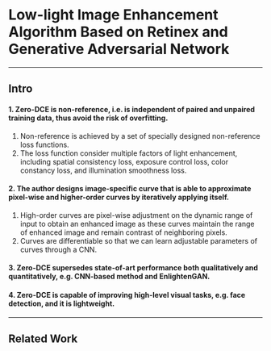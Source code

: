 # Low-light Image Enhancement Algorithm Based on Retinex and Generative Adversarial Network
* * *
## Intro
#### 1. Zero-DCE is non-reference, i.e. is independent of paired and unpaired training data, thus avoid the risk of overfitting.
   1. Non-reference is achieved by a set of specially designed non-reference loss functions.
   2. The loss function consider multiple factors of light enhancement, including spatial consistency loss, exposure control loss, color constancy loss, and illumination smoothness loss.
#### 2. The author designs image-specific curve that is able to approximate pixel-wise and higher-order curves by iteratively applying itself.
   1. High-order curves are pixel-wise adjustment on the dynamic range of input to obtain an enhanced image as these curves maintain the range of enhanced image and remain contrast of neighboring pixels.
   2. Curves are differentiable so that we can learn adjustable parameters of curves through a CNN.
#### 3. Zero-DCE supersedes state-of-art performance both qualitatively and quantitatively, e.g. CNN-based method and EnlightenGAN.
#### 4. Zero-DCE is capable of improving high-level visual tasks, e.g. face detection, and it is lightweight.
* * * 
## Related Work

##
